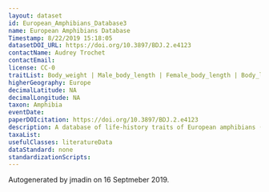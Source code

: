 ```yaml
---
layout: dataset
id: European_Amphibians_Database3
name: European Amphibians Database
Timestamp: 8/22/2019 15:18:05
datasetDOI_URL: https://doi.org/10.3897/BDJ.2.e4123
contactName: Audrey Trochet
contactEmail: 
license: CC-0
traitList: Body_weight | Male_body_length | Female_body_length | Body_length | Foot length | Tibia length | Hind limb length | Metamorphosis size | Number of eggs | Survival rates in adults | Sexual maturity | Movement ability
higherGeography: Europe
decimalLatitude: NA
decimalLongitude: NA
taxon: Amphibia
eventDate: 
paperDOIcitation: https://doi.org/10.3897/BDJ.2.e4123
description: A database of life-history traits of European amphibians (collection of data from literature)
taxaList: 
usefulClasses: literatureData
dataStandard: none
standardizationScripts: 
---
```


Autogenerated by jmadin on 16 Septmeber 2019.
